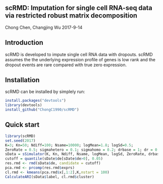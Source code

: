 ## scRMD: Imputation for single cell RNA-seq data via restricted robust matrix decomposition
Chong Chen, Changjing Wu 2017-9-14

## Introduction
scRMD is developed to impute single cell RNA data with dropouts. scRMD assumes the the underlying
expression profile of genes is low rank and the dropout events are rare compared with true zero expression.

## Installation
scRMD can be installed by simplely run:

``` r
install.packages("devtools")         
library(devtools)           
install_github("ChongC1990/scRMD")
```

## Quick start

``` r
library(scRMD)
set.seed(2017)
K=3; Kn=50; Ndiff=100; Nsame=10000; logMean=1.8; logSd=0.5; 
ZeroRate = 0.5; sigmahetero = 0.1; sigmahomo = 0.2; drbase = 1; dr = 0.2;
sData = sSimulator(K, Kn, Ndiff, Nsame, logMean, logSd, ZeroRate, drbase, dr, sigmahomo, sigmahetero, type = "cluster")
cutoff = quantile(sDate$de[sDate$de>0], 0.05)
res.rmd <- rmd(sData$de, candidate = cutoff)
pca.rmd <- prcomp(res.rmd$exprs)
cl.rmd <- kmeans(pca.rmd$x[,1:2],K,nstart = 100)
CalculateARI(sData$label, cl.rmd$cluster)
```
